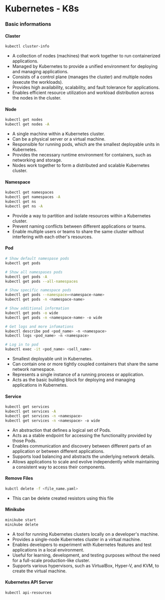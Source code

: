 # Kubernetes - K8s

### Basic informations

#### Claster
~~~sh
kubectl cluster-info
~~~
* A collection of nodes (machines) that work together to run containerized applications.
* Managed by Kubernetes to provide a unified environment for deploying and managing applications.
* Consists of a control plane (manages the cluster) and multiple nodes (execute the workloads).
* Provides high availability, scalability, and fault tolerance for applications.
* Enables efficient resource utilization and workload distribution across the nodes in the cluster.

#### Node
~~~sh
kubectl get nodes
kubectl get nodes -A
~~~
* A single machine within a Kubernetes cluster.
* Can be a physical server or a virtual machine.
* Responsible for running pods, which are the smallest deployable units in Kubernetes.
* Provides the necessary runtime environment for containers, such as networking and storage.
* Nodes work together to form a distributed and scalable Kubernetes cluster.

#### Namespace
~~~sh
kubectl get namespaces
kubectl get namespaces -A
kubectl get ns
kubectl get ns -A
~~~
*  Provide a way to partition and isolate resources within a Kubernetes cluster.
* Prevent naming conflicts between different applications or teams.
* Enable multiple users or teams to share the same cluster without interfering with each other's resources.

#### Pod
~~~sh
# Show default namespase pods
kubectl get pods

# Show all namespases pods
kubectl get pods -A
kubectl get pods --all-namespaces

# Show specific namespace pods
kubectl get pods --namespace=<namespace-name>
kubectl get pods -n <namespace-name>

# Show additional information
kubectl get pods -o wide
kubectl get pods -n <namespace-name> -o wide

# Get logs and more infomations
kubectl describe pod <pod_name> -n <namespace>
kubectl logs <pod_name> -n <namespace>

# Log in to pod
kubectl exec -it <pod_name> <sell_name>
~~~
* Smallest deployable unit in Kubernetes.
* Can contain one or more tightly coupled containers that share the same network namespace.
* Represents a single instance of a running process or application.
* Acts as the basic building block for deploying and managing applications in Kubernetes.

#### Service
~~~sh
kubectl get services
kubectl get services -A
kubectl get services -n <namespace>
kubectl get services -n <namespace> -o wide
~~~
* An abstraction that defines a logical set of Pods.
* Acts as a stable endpoint for accessing the functionality provided by those Pods.
* Enables communication and discovery between different parts of an application or between different applications.
* Supports load balancing and abstracts the underlying network details.
* Allows applications to scale and evolve independently while maintaining a consistent way to access their components.

#### Remove Files
~~~sh
kubctl delete -f <file_name.yaml>
~~~
* This can be delete created resistors using this file

#### Minikube
~~~sh
minikube start
minikube delete
~~~
* A tool for running Kubernetes clusters locally on a developer's machine.
* Provides a single-node Kubernetes cluster in a virtual machine.
* Enables developers to experiment with Kubernetes features and test applications in a local environment.
* Useful for learning, development, and testing purposes without the need for a full-scale production-like cluster.
* Supports various hypervisors, such as VirtualBox, Hyper-V, and KVM, to create the virtual machine.

#### Kubernetes API Server
~~~sh
kubectl api-resources
~~~